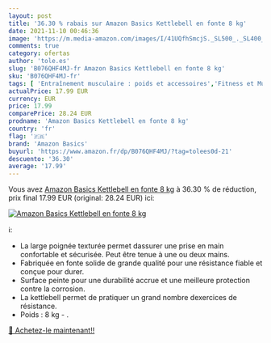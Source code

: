 ```yaml
---
layout: post
title: '36.30 % rabais sur Amazon Basics Kettlebell en fonte 8 kg'
date: 2021-11-10 00:46:36
image: 'https://m.media-amazon.com/images/I/41UQfhSmcjS._SL500_._SL400_.jpg'
comments: true
category: ofertas
author: 'tole.es'
slug: 'B076QHF4MJ-fr Amazon Basics Kettlebell en fonte 8 kg'
sku: 'B076QHF4MJ-fr'
tags: [ 'Entraînement musculaire : poids et accessoires','Fitness et Musculation','Kettlebells','Musculation','Sports et Loisirs','amazon basics', ]
actualPrice: 17.99 EUR
currency: EUR
price: 17.99
comparePrice: 28.24 EUR
prodname: 'Amazon Basics Kettlebell en fonte 8 kg'
country: 'fr'
flag: '🇫🇷'
brand: 'Amazon Basics'
buyurl: 'https://www.amazon.fr/dp/B076QHF4MJ/?tag=tolees0d-21'
descuento: '36.30'
average: '17.99'
---
```


Vous avez [Amazon Basics Kettlebell en fonte 8 kg](https://www.amazon.fr/dp/B076QHF4MJ/?tag=tolees0d-21)  à  36.30 % de réduction, prix final  17.99 EUR (original: 28.24 EUR) ici:

[![Amazon Basics Kettlebell en fonte 8 kg](https://m.media-amazon.com/images/I/41UQfhSmcjS._SL500_._SL400_.jpg)](https://www.amazon.fr/dp/B076QHF4MJ/?tag=tolees0d-21)

ℹ️:

- La large poignée texturée permet dassurer une prise en main confortable et sécurisée. Peut être tenue à une ou deux mains.
- Fabriquée en fonte solide de grande qualité pour une résistance fiable et conçue pour durer.
- Surface peinte pour une durabilité accrue et une meilleure protection contre la corrosion.
- La kettlebell permet de pratiquer un grand nombre dexercices de résistance.
- Poids : 8 kg - .

[🛒 Achetez-le maintenant!!](https://www.amazon.fr/dp/B076QHF4MJ/?tag=tolees0d-21)
